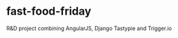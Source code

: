 fast-food-friday
================

R&amp;D project combining AngularJS, Django Tastypie and Trigger.io 